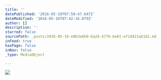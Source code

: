 ```yaml
---
title: ''
datePublished: '2016-05-10T07:50:47.647Z'
dateModified: '2016-05-10T07:42:16.079Z'
author: []
description: ''
starred: false
sourcePath: _posts/2016-05-10-e8b3e6b9-6a28-4776-be81-ef1d421a6181.md
inFeed: true
hasPage: false
inNav: false
_type: MediaObject

---
```

![](https://the-grid-user-content.s3-us-west-2.amazonaws.com/d357b314-ed61-4857-83bf-f52ac5e48821.jpg)